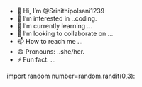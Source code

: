 - 👋 Hi, I’m @Srinithipolsani1239
- 👀 I’m interested in ..coding.
- 🌱 I’m currently learning ...
- 💞️ I’m looking to collaborate on ...
- 📫 How to reach me ...
- 😄 Pronouns: ..she/her.
- ⚡ Fun fact: ...

<!---
Srinithipolsani1239/Srinithipolsani1239 is a ✨ special ✨ repository because its `README.md` (this file) appears on your GitHub profile.
You can click the Preview link to take a look at your changes.
--->
import random
number=random.randit(0,3):
